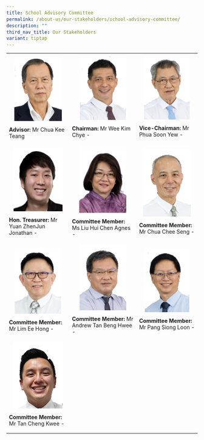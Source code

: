 ```yaml
---
title: School Advisory Committee
permalink: /about-us/our-stakeholders/school-advisory-committee/
description: ""
third_nav_title: Our Stakeholders
variant: tiptap
---
```

<table style="minWidth: 75px">
<colgroup>
<col>
<col>
<col>
</colgroup>
<tbody>
<tr>
<td rowspan="1" colspan="1">
<div class="isomer-image-wrapper">
<img style="margin: auto;
              outline: 0px;
              padding: 0px;
              border: none;
              max-width: 100%;
              clear: both;
              display: block;
              background-color: initial;
              text-align: left;
              width: 125px;
              height: 176px;" height="auto" width="100%" alt="Chua Kee Teang.png" src="/images/Chua%20Kee%20Teang.png">
</div>
<p><strong>Advisor:</strong> Mr Chua Kee Teang</p>
</td>
<td rowspan="1" colspan="1">
<div class="isomer-image-wrapper">
<img style="margin: auto;
              outline: 0px;
              padding: 0px;
              border: none;
              max-width: 100%;
              clear: both;
              display: block;
              background-color: initial;
              text-align: left;
              width: 121px;
              height: 171px;" height="auto" width="100%" alt="Wee Kim Chye.png" src="/images/Wee%20Kim%20Chye.png">
</div>
<p><strong>Chairman:</strong> Mr Wee Kim Chye -</p>
</td>
<td rowspan="1" colspan="1">
<div class="isomer-image-wrapper">
<img style="margin: auto;
              outline: 0px;
              padding: 0px;
              border: none;
              max-width: 100%;
              clear: both;
              display: block;
              background-color: initial;
              text-align: left;
              width: 120px;
              height: 169px;" height="auto" width="100%" alt="Phua Soon Yew.png" src="/images/Phua%20Soon%20Yew.png">
</div>
<p><strong>Vice-Chairman:</strong> Mr Phua Soon Yew -</p>
</td>
</tr>
<tr>
<td rowspan="1" colspan="1">
<div class="isomer-image-wrapper">
<img style="margin: auto;
              outline: 0px;
              padding: 0px;
              border: none;
              max-width: 100%;
              clear: both;
              display: block;
              background-color: initial;
              text-align: left;
              width: 129px;
              height: 167px;" height="auto" width="100%" alt="Jonathan Yuan.png" src="/images/Jonathan%20Yuan.png">
</div>
<p><strong>Hon. Treasurer:</strong> Mr Yuan ZhenJun Jonathan -</p>
</td>
<td rowspan="1" colspan="1">
<div class="isomer-image-wrapper">
<img style="margin: auto;
              outline: 0px;
              padding: 0px;
              border: none;
              max-width: 100%;
              clear: both;
              display: block;
              background-color: initial;
              text-align: left;
              width: 124px;
              height: 175px;" height="auto" width="100%" alt="Agnes Liu Hui Jin.png" src="/images/Agnes%20Liu%20Hui%20Jin.png">
</div>
<p><strong>Committee Member:</strong> Ms Liu Hui Chen Agnes -</p>
</td>
<td rowspan="1" colspan="1">
<div class="isomer-image-wrapper">
<img style="margin: auto;
          outline: 0px;
          padding: 0px;
          border: none;
          max-width: 100%;
          clear: both;
          display: block;
          background-color: initial;
          text-align: left;
          width: 126px;
          height: 178px;" height="auto" width="100%" alt="Chua Chee Seng.png" src="/images/Chua%20Chee%20Seng.png">
</div>
<p><strong>Committee Member:</strong> Mr Chua Chee Seng&nbsp;-</p>
</td>
</tr>
<tr>
<td rowspan="1" colspan="1">
<div class="isomer-image-wrapper">
<img style="margin: auto;
              outline: 0px;
              padding: 0px;
              border: none;
              max-width: 100%;
              clear: both;
              display: block;
              background-color: initial;
              text-align: left;
              width: 122px;
              height: 173px;" height="auto" width="100%" alt="Lim Ee Hong.png" src="/images/Lim%20Ee%20Hong.png">
</div>
<p><strong>Committee Member:</strong> Mr Lim Ee Hong -</p>
</td>
<td rowspan="1" colspan="1">
<div class="isomer-image-wrapper">
<img style="margin: auto;
              outline: 0px;
              padding: 0px;
              border: none;
              max-width: 100%;
              clear: both;
              display: block;
              background-color: initial;
              text-align: left;
              width: 123px;
              height: 173px;" height="auto" width="100%" alt="Tan Beng Hwee.png" src="/images/Tan%20Beng%20Hwee.png">
</div>
<p><strong>Committee Member:</strong> Mr Andrew Tan Beng Hwee -</p>
</td>
<td rowspan="1" colspan="1">
<div class="isomer-image-wrapper">
<img style="margin: auto;
              outline: 0px;
              padding: 0px;
              border: none;
              max-width: 100%;
              clear: both;
              display: block;
              background-color: initial;
              text-align: left;
              width: 117px;
              height: 165px;" height="auto" width="100%" alt="Pang Siong Loon.png" src="/images/Pang%20Siong%20Loon.png">
</div>
<p><strong>Committee Member:</strong> Mr Pang Siong Loon -</p>
</td>
</tr>
<tr>
<td rowspan="1" colspan="1">
<div class="isomer-image-wrapper">
<img style="margin: auto;
              outline: 0px;
              padding: 0px;
              border: none;
              max-width: 100%;
              clear: both;
              display: block;
              background-color: initial;
              text-align: left;
              width: 131px;
              height: 174px;" height="auto" width="100%" alt="Tan Cheng Kwee.png" src="/images/Tan%20Cheng%20Kwee.png">
</div>
<p><strong>Committee Member:</strong> Mr Tan Cheng Kwee -</p>
</td>
<td rowspan="1" colspan="1">
<p></p>
</td>
<td rowspan="1" colspan="1">
<p></p>
</td>
</tr>
</tbody>
</table>
<p></p>